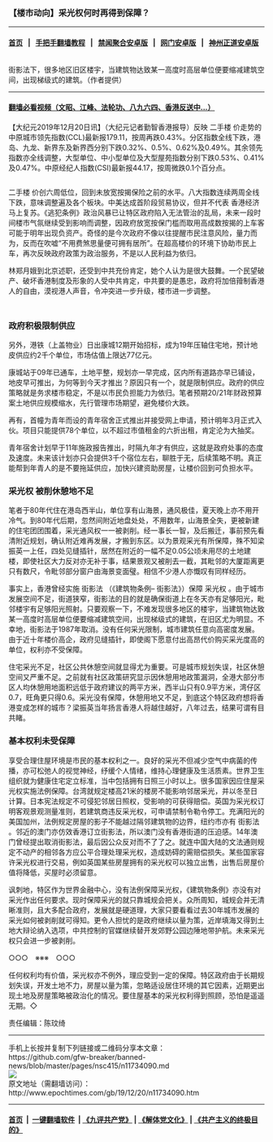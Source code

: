 ### 【楼市动向】采光权何时再得到保障？
------------------------

#### [首页](https://github.com/gfw-breaker/banned-news/blob/master/README.md) &nbsp;&nbsp;|&nbsp;&nbsp; [手把手翻墙教程](https://github.com/gfw-breaker/guides/wiki) &nbsp;&nbsp;|&nbsp;&nbsp; [禁闻聚合安卓版](https://github.com/gfw-breaker/bn-android) &nbsp;&nbsp;|&nbsp;&nbsp; [网门安卓版](https://github.com/oGate2/oGate) &nbsp;&nbsp;|&nbsp;&nbsp; [神州正道安卓版](https://github.com/SzzdOgate/update) 



<div><img alt="" class="aligncenter wp-post-image" src="http://i.epochtimes.com/assets/uploads/2019/12/20191220-biyun-hk001-450x400.jpg"/>
<div class="red16 caption">
 <p>
  街影法下，很多地区旧区楼宇，当建筑物达致某一高度时高层单位便要缩减建筑空间，出现梯级式的建筑。（作者提供）
 </p>
</div>
</div><hr/>

#### [翻墙必看视频（文昭、江峰、法轮功、八九六四、香港反送中...）](https://github.com/gfw-breaker/banned-news/blob/master/pages/link3.md)

<div><p>
 【大纪元2019年12月20日讯】（大纪元记者勤智香港报导）反映
 <ok href="http://www.epochtimes.com/gb/tag/%E4%BA%8C%E6%89%8B%E6%A5%BC.html">
  二手楼
 </ok>
 价走势的中原城市领先指数(CCL)最新报179.11，按周再跌0.43%。分区指数全线下跌，港岛、九龙、新界东及新界西分别下跌0.32%、0.5%、0.62%及0.49%。其余领先指数亦全线调整，大型单位、中小型单位及大型屋苑指数分别下跌0.53%、0.41%及0.47%。中原经纪人指数(CSI)最新报44.17，按周微跌0.1个百分点。
</p>
<p>
 <ok href="http://i.epochtimes.com/assets/uploads/2019/12/20191220-biyun-hk002.jpg">
  <img alt="" class="aligncenter wp-image-11734109 size-large" src="http://i.epochtimes.com/assets/uploads/2019/12/20191220-biyun-hk002-600x355.jpg"/>
 </ok>
</p>
<p>
 <ok href="http://www.epochtimes.com/gb/tag/%E4%BA%8C%E6%89%8B%E6%A5%BC.html">
  二手楼
 </ok>
 价创六周低位，回到未放宽按揭保险之前的水平。八大指数连续两周全线下跌，意味调整遍及各个板块。中美达成首阶段贸易协议，但并不代表
 <ok href="http://www.epochtimes.com/gb/tag/%E9%A6%99%E6%B8%AF%E7%BB%8F%E6%B5%8E.html">
  香港经济
 </ok>
 马上复苏。《逃犯条例》政治风暴已让特区政府陷入无法管治的乱局，未来一段时间楼市气氛继续受到影响而调整，因政府放宽按保门槛而取用高成数按揭的上车客可能于明年出现负资产。奇怪的是今次政府不像以往提醒市民注意风险，量力而为，反而在吹嘘“不用费煞思量便可拥有居所”。在超高楼价的环境下协助市民上车，再次反映政府政策为政治服务，不是以人民利益为依归。
</p>
<p>
 林郑月娥到北京述职，还受到中共充份肯定，她个人认为是很大鼓舞。一个民望破产、破坏香港制度及形象的人受中共肯定，中共要的是愚忠，政府将加倍箝制香港人的自由，漠视港人声音，令冲突进一步升级，楼市进一步调整。
</p>
<h3>
 <ok href="http://i.epochtimes.com/assets/uploads/2019/12/20191220-biyun-hk003.jpg">
  <img alt="" class="aligncenter wp-image-11734111 size-large" src="http://i.epochtimes.com/assets/uploads/2019/12/20191220-biyun-hk003-600x460.jpg"/>
 </ok>
</h3>
<h3>
 政府积极限制供应
</h3>
<p>
 另外，港铁（上盖物业）日出康城12期开始招标，成为19年压轴住宅地，预计地皮供应约2千个单位，市场估值上限达77亿元。
</p>
<p>
 康城站于09年已通车，土地平整，规划亦一早完成，区内所有道路亦早已铺设，地皮早可推出，为何等到今天才推出？原因只有一个，就是限制供应。政府的供应策略就是务求楼市稳定，不是以市民负担能力为依归。笔者预期20/21年财政预算案土地供应规模缩水，先行管理市场期望，避免楼价大跌。
</p>
<p>
 再有，首幢为青年而设的青年宿舍正式推出并接受网上申请，预计明年3月正式入伙。项目只能提供78个单位，以不超过市值租金的六折出租，肯定沦为大抽奖。
</p>
<p>
 青年宿舍计划早于11年施政报告推出，时隔九年才有供应，这就是政府处事的态度及速度。未来该计划亦只会提供3千个宿位左右，聊胜于无，后续策略不明。真正能帮到年青人的是不要拖延供应，加快兴建资助房屋，让楼价回到可负担水平。
</p>
<h3>
 <ok href="http://www.epochtimes.com/gb/tag/%E9%87%87%E5%85%89%E6%9D%83.html">
  采光权
 </ok>
 被削休憩地不足
</h3>
<p>
 笔者于80年代住在港岛西半山，单位享有山海景，通风极佳，夏天晚上亦不用开冷气。到80年代后期，忽然间附近地盘处处，不用数年，山海景全失，更被新建的住宅团团围着，采光通风权一一被剥削。经一事长一智，及后搬迁，事前预先看清附近规划，确认附近难再发展，才搬到东区。以为景观采光有所保障，殊不知梁振英一上任，四处见缝插针，居然在附近的一幅不足0.05公顷未用尽的土地建楼，即使社区大力反对亦无补于事，结果景观又被削去一截，其毗邻的大厦距离更只有数尺，令毗邻部分窗户由海景变面璧。相信不少港人亦慨叹有同样经历。
</p>
<p>
 事实上，香港曾经实施
 <ok href="http://www.epochtimes.com/gb/tag/%E8%A1%97%E5%BD%B1%E6%B3%95.html">
  街影法
 </ok>
 （《建筑物条例– 街影法》）保障
 <ok href="http://www.epochtimes.com/gb/tag/%E9%87%87%E5%85%89%E6%9D%83.html">
  采光权
 </ok>
 。由于城市发展空间不足，街道狭窄，街影法的目的就是确保街道上在冬天亦有足够阳光，毗邻楼宇有足够阳光照射。只要观察一下，不难发现很多地区的楼宇，当建筑物达致某一高度时高层单位便要缩减建筑空间，出现梯级式的建筑，在旧区尤为明显。不幸地，街影法于1987年取消。没有任何采光限制，城市建筑任意向高密度发展。由于近十年楼价高企，政府见缝插针，即使阁下愿意付出高昂代价购买采光度高的单位，权利亦不受保障。
</p>
<p>
 住宅采光不足，社区公共休憩空间就显得尤为重要。可是城市规划失误，社区休憩空间又严重不足。之前就有社区政策研究显示因休憩用地政策漏洞，全港大部分市区人均休憩用地面积远低于政府建议的两平方米，西半山只有0.9平方米，湾仔区0.7，旺角更只得0.6。采光没有保障，休憩用地又不足，到底这个特区政府想将香港变成怎样的城市？梁振英当年扬言香港人将越住越好，八年过去，结果可谓有目共睹。
</p>
<h3>
 基本权利未受保障
</h3>
<p>
 享受合理住屋环境是市民的基本权利之一。良好的采光不但减少空气中病菌的传播，亦可松弛人的视觉神经，纾缓个人情绪，维持心理健康及生活质素。世界卫生组织就为健康住宅定立标准，当中包括拥有日照三小时以上。很多国家因应住屋采光权实施法例保障。台湾就规定楼高21米的楼房不能影响邻居采光，并以冬至日计算。日本宪法规定不可侵犯邻居日照权，受影响的可获得赔偿。英国为采光权订明客观景观测量准则，若建筑商违反采光权，可申请禁制令勒令停工。充满阳光的美国加州，法例规定房屋的影子不能越过隔邻建筑物的边界，纽约市亦有
 <ok href="http://www.epochtimes.com/gb/tag/%E8%A1%97%E5%BD%B1%E6%B3%95.html">
  街影法
 </ok>
 。邻近的澳门亦仿效香港订立街影法，所以澳门没有香港街道的压迫感。14年澳门曾经提出取消街影法，最后因公众反对而不了了之。就连中国大陆的文法通则规定不动产的相邻各方应公平合理处理采光权，造成妨碍的需赔偿损失。某些国家容许采光权进行交易，例如英国某些房屋拥有的采光权可以独立出售，出售后房屋价值将降低，买屋时必须留意。
</p>
<p>
 讽刺地，特区作为世界金融中心，没有法例保障采光权，《建筑物条例》亦没有对采光作出任何要求。现时保障采光的就只靠城规会把关。众所周知，城规会并无清晰准则，且大多配合政府，发展就是硬道理，大家只要看看过去30年城市发展的采光如何被剥削就可得知。更令人担忧的是政府继续以量为策，近岸填海又得到土地大辩论纳入选项，中共控制的官媒继续替开发郊野公园边陲地带护航。未来采光权只会进一步被剥削。
</p>
<p>
 ○○○　※※※　○○○
</p>
<p>
 任何权利均有价值，采光权亦不例外，理应受到一定的保障。特区政府由于长期规划失误，开发土地不力，房屋以量为策，忽略适设居住环境的其它因素，近期更出现土地及房屋策略被政治化的情况。要住屋基本的采光权利得到照顾，恐怕是遥遥无期。◇
</p>
<p>
 责任编辑：陈玟绮
</p>
</div>
<hr/>
手机上长按并复制下列链接或二维码分享本文章：<br/>
https://github.com/gfw-breaker/banned-news/blob/master/pages/nsc415/n11734090.md <br/>
<a href='https://github.com/gfw-breaker/banned-news/blob/master/pages/nsc415/n11734090.md'><img src='https://github.com/gfw-breaker/banned-news/blob/master/pages/nsc415/n11734090.md.png'/></a> <br/>
原文地址（需翻墙访问）：http://www.epochtimes.com/gb/19/12/20/n11734090.htm


------------------------
#### [首页](https://github.com/gfw-breaker/banned-news/blob/master/README.md) &nbsp;|&nbsp; [一键翻墙软件](https://github.com/gfw-breaker/nogfw/blob/master/README.md) &nbsp;| [《九评共产党》](https://github.com/gfw-breaker/9ping.md/blob/master/README.md#九评之一评共产党是什么) | [《解体党文化》](https://github.com/gfw-breaker/jtdwh.md/blob/master/README.md) | [《共产主义的终极目的》](https://github.com/gfw-breaker/gczydzjmd.md/blob/master/README.md)


<img src='http://gfw-breaker.win/banned-news/pages/nsc415/n11734090.md' width='0px' height='0px'/>